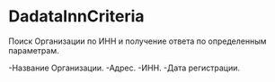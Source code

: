 # DadataInnCriteria

Поиск Организации по ИНН и получение ответа по определенным параметрам.

-Название Организации.
-Адрес.
-ИНН.
-Дата регистрации.
